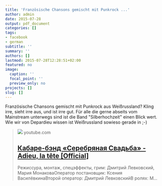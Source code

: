 ```yaml
---
title: 'Französische Chansons gemischt mit Punkrock ...'
author: admin
date: 2015-07-28
output: pdf_document
categories: []
tags:
- facebook
- german
subtitle: ''
summary: ''
authors: []
lastmod: 2015-07-28T12:28:51+02:00
featured: no
image:
  caption: ''
  focal_point: ''
  preview_only: no
projects: []
slug: []
---
```

Französische Chansons gemischt mit Punkrock aus Weißrussland?    Kling irre, sieht irre aus, und ist irre gut. Für alle die gerne abseits vom Mainstream unterwegs sind ist die Band "Silberhochzeit" einen Blick wert. Wie wir von Depardieu wissen ist Weißrussland sowieso gerade in ;-)
> [![](https://i.ytimg.com/vi/qo7vQTMKwEg/maxresdefault.jpg)](https://www.youtube.com/watch?v=qo7vQTMKwEg)
> youtube.com
> ## [Кабаре-бэнд «Серебряная Свадьба» - Adieu, la tête [Official]](https://www.youtube.com/watch?v=qo7vQTMKwEg)
>
>Режиссура, монтаж, спецэффекты, грим: Дмитрий Левковский, Мария МонаковаОператор постановщик: Ксения ВасилёвкинаВторой оператор: Дмитрий ЛевковскийВ ролях: М...

